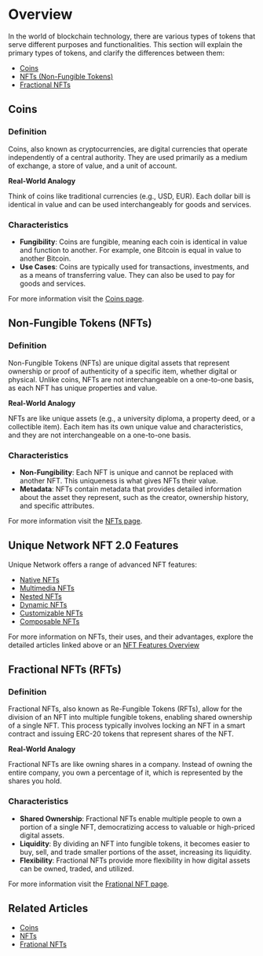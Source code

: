 # Overview

In the world of blockchain technology, there are various types of tokens that serve different purposes and functionalities. This section will explain the primary types of tokens, and clarify the differences between them: 
- [Coins](#coins)
- [NFTs (Non-Fungible Tokens)](#non-fungible-tokens-nfts)
- [Fractional NFTs](#fractional-nfts-rfts)

## Coins

### Definition
Coins, also known as cryptocurrencies, are digital currencies that operate independently of a central authority. They are used primarily as a medium of exchange, a store of value, and a unit of account.

**Real-World Analogy**

Think of coins like traditional currencies (e.g., USD, EUR). Each dollar bill is identical in value and can be used interchangeably for goods and services.

### Characteristics
- **Fungibility**: Coins are fungible, meaning each coin is identical in value and function to another. For example, one Bitcoin is equal in value to another Bitcoin.
- **Use Cases**: Coins are typically used for transactions, investments, and as a means of transferring value. They can also be used to pay for goods and services.

For more information visit the [Coins page](./coins.md).

## Non-Fungible Tokens (NFTs)

### Definition
Non-Fungible Tokens (NFTs) are unique digital assets that represent ownership or proof of authenticity of a specific item, whether digital or physical. Unlike coins, NFTs are not interchangeable on a one-to-one basis, as each NFT has unique properties and value.

**Real-World Analogy**

NFTs are like unique assets (e.g., a university diploma, a property deed, or a collectible item). Each item has its own unique value and characteristics, and they are not interchangeable on a one-to-one basis.

### Characteristics
- **Non-Fungibility**: Each NFT is unique and cannot be replaced with another NFT. This uniqueness is what gives NFTs their value.
- **Metadata**: NFTs contain metadata that provides detailed information about the asset they represent, such as the creator, ownership history, and specific attributes.

For more information visit the [NFTs page](./nft.md).

## Unique Network NFT 2.0 Features
Unique Network offers a range of advanced NFT features:

- [Native NFTs](../nft-features/native.md)
- [Multimedia NFTs](../nft-features/multimedia.md)
- [Nested NFTs](../nft-features/nested.md)
- [Dynamic NFTs](../nft-features/dynamic.md)
- [Customizable NFTs](../nft-features/customizable.md)
- [Composable NFTs](../nft-features/composable.md)

For more information on NFTs, their uses, and their advantages, explore the detailed articles linked above or an [NFT Features Overview](../nft-features/overview.md)

## Fractional NFTs (RFTs)

### Definition
Fractional NFTs, also known as Re-Fungible Tokens (RFTs), allow for the division of an NFT into multiple fungible tokens, enabling shared ownership of a single NFT. This process typically involves locking an NFT in a smart contract and issuing ERC-20 tokens that represent shares of the NFT.

**Real-World Analogy**

Fractional NFTs are like owning shares in a company. Instead of owning the entire company, you own a percentage of it, which is represented by the shares you hold.

### Characteristics
- **Shared Ownership**: Fractional NFTs enable multiple people to own a portion of a single NFT, democratizing access to valuable or high-priced digital assets.
- **Liquidity**: By dividing an NFT into fungible tokens, it becomes easier to buy, sell, and trade smaller portions of the asset, increasing its liquidity.
- **Flexibility**: Fractional NFTs provide more flexibility in how digital assets can be owned, traded, and utilized.

For more information visit the [Frational NFT page](./rft.md).


## Related Articles

- [Coins](./coins.md)
- [NFTs](./nft.md)
- [Frational NFTs](./rft.md)


